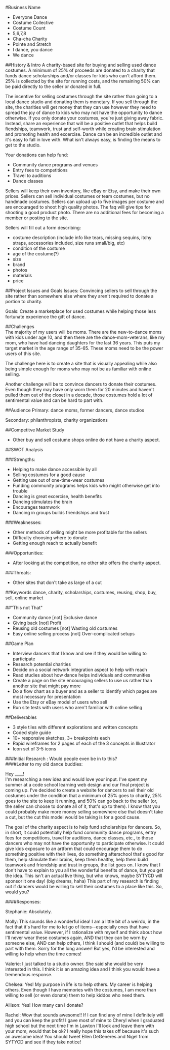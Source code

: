 #Business Name
- Everyone Dance
- Costume Collective
- Costume Count 
- 5,6,7,8
- Cha-cha Charity 
- Pointe and Stretch
- I dance, you dance
- We dance  

##History & Intro
A charity-based site for buying and selling used dance costumes. A minimum of 25% of proceeds are donated to a charity that funds dance scholarships and/or classes for kids who can't afford them. 25% is collected by the site for running costs, and the remaining 50% can be paid directly to the seller or donated in full.  

The incentive for selling costumes through the site rather than going to a local dance studio and donating them is monetary. If you sell through the site, the charities will get money that they can use however they need to spread the joy of dance to kids who may not have the opportunity to dance otherwise. If you only donate your costumes, you're just giving away fabric. Instead, share an experience that will be a positive outlet that helps build fiendships, teamwork, trust and self-worth while creating brain stimulation and promoting health and excercise. Dance can be an incredible outlet and it's easy to fall in love with. What isn't always easy, is finding the means to get to the studio. 

Your donations can help fund:
- Community dance programs and venues
- Entry fees to competitions
- Travel to auditions
- Dance classes

Sellers will keep their own inventory, like eBay or Etsy, and make their own prices. Sellers can sell individual costumes or team costumes, but no handmade costumes. Sellers can upload up to five images per costume and are encouraged to shoot high quality photos. The faq will give tips for shooting a good product photo. There are no additional fees for becoming a member or posting to the site.  

Sellers will fill out a form describing:
- costume description (include info like tears, missing sequins, itchy straps, accessories included, size runs small/big, etc)
- condition of the costume
- age of the costume(?)
- size
- brand
- photos
- materials
- price  

##Project Issues and Goals
Issues: Convincing sellers to sell through the site rather than somewhere else where they aren't required to donate a portion to charity.  

Goals: Create a marketplace for used costumes while helping those less fortunate experience the gift of dance. 

##Challenges  
The majority of my users will be moms. There are the new-to-dance moms with kids under age 10, and then there are the dance-mom-veterans, like my mom, who have had dancing daughters for the last 36 years. This puts my target market in the age range of 35-65. These moms need to be the power users of this site.  

The challenge here is to create a site that is visually appealing while also being simple enough for moms who may not be as familiar with online selling.  

Another challenge will be to convince dancers to donate their costumes. Even though they may have only worn them for 20 minutes and haven't pulled them out of the closet in a decade, those costumes hold a lot of sentimental value and can be hard to part with. 

##Audience
Primary: dance moms, former dancers, dance studios  

Secondary: philanthropists, charity organizations

##Competitve Market Study  
- Other buy and sell costume shops online do not have a charity aspect.

##SWOT Analysis

###Strengths:
- Helping to make dance accessible by all
- Selling costumes for a good cause
- Getting use out of one-time-wear costumes
- Funding community programs helps kids who might otherwise get into trouble
- Dancing is great excercise, health benefits
- Dancing stimulates the brain
- Encourages teamwork
- Dancing in groups builds friendships and trust

###Weaknesses:
- Other methods of selling might be more profitable for the sellers
- Difficulty choosing where to donate
- Getting enough reach to actually benefit 

###Opportunities:
- After looking at the competition, no other site offers the charity aspect. 

###Threats:
- Other sites that don't take as large of a cut

##Keywords
dance, charity, scholarships, costumes, reusing, shop, buy, sell, online market

##"This not That"
- Community dance [not] Exclusive dance  
- Giving back [not] Profit 
- Reusing old costumes [not] Wasting old costumes
- Easy online selling process [not] Over-complicated setups

##Game Plan
- Interview dancers that I know and see if they would be willing to participate
- Research potential charities
- Decide on a social network integration aspect to help with reach
- Read studies about how dance helps individuals and communities
- Create a page on the site encouraging sellers to use us rather than another site that might pay more
- Do a flow chart as a buyer and as a seller to identify which pages are most necessary for presentation
- Use the Etsy or eBay model of users who sell 
- Run site tests with users who aren't familiar with online selling

##Deliverables
- 3 style tiles with different explorations and written concepts
- Coded style guide
- 10+ responsive sketches, 3+ breakpoints each
- Rapid wireframes for 2 pages of each of the 3 concepts in Illustrator
- Icon set of 3-5 icons

###Initial Research : Would people even be in to this?  
####Letter to my old dance buddies:  

Hey ____!   
I'm researching a new idea and would love your input.
I've spent my summer at a code school learning web design and our final project is coming up. I've decided to create a website for dancers to sell their old costumes under the condition that a minimum of 25% goes to charity, 25% goes to the site to keep it running, and 50% can go back to the seller (or, the seller can choose to donate all of it, that's up to them). I know that you could probably make more money selling somewhere else that doesn't take a cut, but the cut this model would be taking is for a good cause.  

The goal of the charity aspect is to help fund scholarships for dancers. So, in short, it could potentially help fund community dance programs, entry fees for competitions, travel for auditions, dance classes, etc., to those dancers who may not have the opportunity to participate otherwise. It could give kids exposure to an artform that could encourage them to do something positive with their lives, do something afterschool that's good for them, help stimulate their brains, keep them healthy, help them build teamwork and friendship and trust in groups, the list goes on. I know that I don't have to explain to you all the wonderful benefits of dance, but you get the idea. This isn't an actual live thing, but who knows, maybe SYTYCD will sponsor it one day! (big dreams, haha) This part of my research is finding out if dancers would be willing to sell their costumes to a place like this. So, would you?  

####Responses:

Stephanie: Absolutely.  

Molly: This sounds like a wonderful idea! I am a little bit of a weirdo, in the fact that it's hard for me to let go of items--especially ones that have sentimental value. However, if I rationalize with myself and think about how I'll never wear these costumes again, AND that they can be worn by someone else, AND can help others, I think I should (and could) be willing to part with them. Sorry for the long answer! But yes, I'd be interested and willing to help when the time comes!  

Valerie: I just talked to a studio owner. She said she would be very interested in this. I think it is an amazing idea and I think you would have a tremendous response.  

Chelsea: Yes! My purpose in life is to help others. My career is helping others. Even though I have memories with the costumes, I am more than willing to sell (or even donate) them to help kiddos who need them.

Allison: Yes! How many can I donate?

Rachel: Wow that sounds awesome!! If I can find any of mine I definitely will and you can keep the profit! I gave most of mine to Cheryl when I graduated high school but the next time I'm in Lawton I'll look and leave them with your mom, would that be ok? I really hope this takes off because it's such an awesome idea! You should tweet Ellen DeGeneres and Nigel from SYTYCD and see if they take notice!





